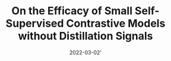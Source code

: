 ---
title: "On the Efficacy of Small Self-Supervised Contrastive Models without Distillation Signals"
collection: publications
permalink: /publication/2022-03-02-lightweight
tldr: 'This paper studies the issue of training self-supervised small models without distillation signals. Key observations about the learned representation distribution are made and several empirical measures addressing the problem are evaluated.'
date: 2022-03-02'
venue: '<i>Thirty-Sixth AAAI Conference on Artificial Intelligence (AAAI),</i> 2022.'
paperurl: 'https://arxiv.org/pdf/2107.14762.pdf'
codeurl: 'https://github.com/WOWNICE/ssl-small'
slidesurl: 'https://aaai-2022.virtualchair.net/poster_aaai3608'
img: '/images/publications/lightweight.png'
authors: "<b>Haizhou Shi</b>, Youcai Zhang, Siliang Tang, Wenjie Zhu, Yaqian Li, Yandong Guo, Yueting Zhuang"
selected: false
---